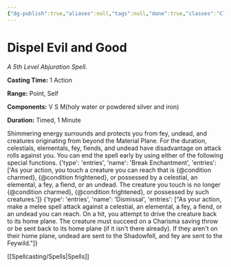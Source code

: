 ```yaml
---
{"dg-publish":true,"aliases":null,"tags":null,"done":true,"classes":"Cleric, Paladin,","spellLevel":5,"school":"Abjuration","source":"PHB","permalink":"/spells/dispel-evil-and-good/","dgHomeLink":false,"dgPassFrontmatter":true}
---
```


# Dispel Evil and Good
*A 5th Level Abjuration Spell.*

**Casting Time:** 1 Action

**Range:** Point, Self

**Components:** V S M(holy water or powdered silver and iron)

**Duration:** Timed, 1 Minute

Shimmering energy surrounds and protects you from fey, undead, and creatures originating from beyond the Material Plane. For the duration, celestials, elementals, fey, fiends, and undead have disadvantage on attack rolls against you.
You can end the spell early by using either of the following special functions.
{'type': 'entries', 'name': 'Break Enchantment', 'entries': ['As your action, you touch a creature you can reach that is {@condition charmed}, {@condition frightened}, or possessed by a celestial, an elemental, a fey, a fiend, or an undead. The creature you touch is no longer {@condition charmed}, {@condition frightened}, or possessed by such creatures.']}
{'type': 'entries', 'name': 'Dismissal', 'entries': ["As your action, make a melee spell attack against a celestial, an elemental, a fey, a fiend, or an undead you can reach. On a hit, you attempt to drive the creature back to its home plane. The creature must succeed on a Charisma saving throw or be sent back to its home plane (if it isn't there already). If they aren't on their home plane, undead are sent to the Shadowfell, and fey are sent to the Feywild."]}

[[Spellcasting/Spells|Spells]]